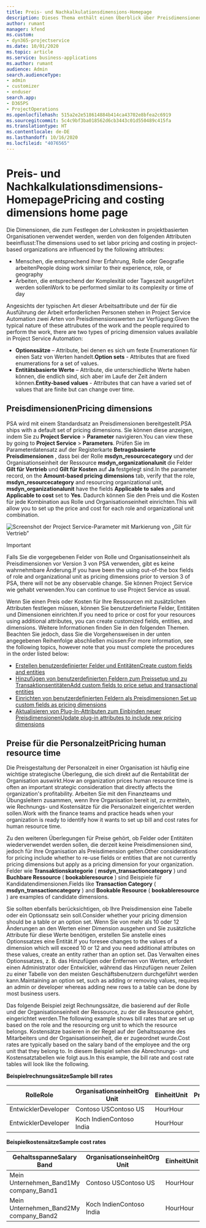 ```yaml
---
title: Preis- und Nachkalkulationsdimensions-Homepage
description: Dieses Thema enthält einen Überblick über Preisdimensionen.
author: rumant
manager: kfend
ms.custom:
- dyn365-projectservice
ms.date: 10/01/2020
ms.topic: article
ms.service: business-applications
ms.author: rumant
audience: Admin
search.audienceType:
- admin
- customizer
- enduser
search.app:
- D365PS
- ProjectOperations
ms.openlocfilehash: 515a2e2e518614884b414ca43702e8bfea2c6919
ms.sourcegitcommit: 5c4c9bf3ba018562d6cb3443c01d550489c415fa
ms.translationtype: HT
ms.contentlocale: de-DE
ms.lasthandoff: 10/16/2020
ms.locfileid: "4076565"
---
```

# <a name="pricing-and-costing-dimensions-home-page"></a><span data-ttu-id="f607b-103">Preis- und Nachkalkulationsdimensions-Homepage</span><span class="sxs-lookup"><span data-stu-id="f607b-103">Pricing and costing dimensions home page</span></span>

<span data-ttu-id="f607b-104">Die Dimensionen, die zum Festlegen der Lohnkosten in projektbasierten Organisationen verwendet werden, werden von den folgenden Attributen beeinflusst:</span><span class="sxs-lookup"><span data-stu-id="f607b-104">The dimensions used to set labor pricing and costing in project-based organizations are influenced by the following attributes:</span></span>

- <span data-ttu-id="f607b-105">Menschen, die entsprechend ihrer Erfahrung, Rolle oder Geografie arbeiten</span><span class="sxs-lookup"><span data-stu-id="f607b-105">People doing work similar to their experience, role, or geography</span></span>
- <span data-ttu-id="f607b-106">Arbeiten, die entsprechend der Komplexität oder Tageszeit ausgeführt werden sollen</span><span class="sxs-lookup"><span data-stu-id="f607b-106">Work to be performed similar to its complexity or time of day</span></span>

<span data-ttu-id="f607b-107">Angesichts der typischen Art dieser Arbeitsattribute und der für die Ausführung der Arbeit erforderlichen Personen stehen in Project Service Automation zwei Arten von Preisdimensionswerten zur Verfügung:</span><span class="sxs-lookup"><span data-stu-id="f607b-107">Given the typical nature of these attrubutes of the work and the people required to perform the work, there are two types of pricing dimension values available in Project Service Automation:</span></span> 

- <span data-ttu-id="f607b-108">**Optionssätze** – Attribute, bei denen es sich um feste Enumerationen für einen Satz von Werten handelt.</span><span class="sxs-lookup"><span data-stu-id="f607b-108">**Option sets** - Attributes that are fixed enumerations for a set of values.</span></span>
- <span data-ttu-id="f607b-109">**Entitätsbasierte Werte** – Attribute, die unterschiedliche Werte haben können, die endlich sind, sich aber im Laufe der Zeit ändern können.</span><span class="sxs-lookup"><span data-stu-id="f607b-109">**Entity-based values** - Attributes that can have a varied set of values that are finite but can change over time.</span></span>

## <a name="pricing-dimensions"></a><span data-ttu-id="f607b-110">Preisdimensionen</span><span class="sxs-lookup"><span data-stu-id="f607b-110">Pricing dimensions</span></span>

<span data-ttu-id="f607b-111">PSA wird mit einem Standardsatz an Preisdimensionen bereitgestellt.</span><span class="sxs-lookup"><span data-stu-id="f607b-111">PSA ships with a default set of pricing dimensions.</span></span> <span data-ttu-id="f607b-112">Sie können diese anzeigen, indem Sie zu **Project Service** > **Parameter** navigieren.</span><span class="sxs-lookup"><span data-stu-id="f607b-112">You can view these by going to **Project Service** > **Parameters**.</span></span> <span data-ttu-id="f607b-113">Prüfen Sie im Parameterdatensatz auf der Registerkarte **Betragsbasierte Preisdimensionen** , dass bei der Rolle **msdyn_resourcecategory** und der Organisationseinheit der Ressource **msdyn_organizationalunit** die Felder **Gilt für Vertrieb** und **Gilt für Kosten** auf **Ja** festgelegt sind.</span><span class="sxs-lookup"><span data-stu-id="f607b-113">In the parameter record, on the **Amount-based pricing dimensions** tab, verify that the role, **msdyn_resourcecategory** and resourcing organizational unit, **msdyn_organizationalunit** have the fields **Applicable to sales** and **Applicable to cost** set to **Yes**.</span></span> <span data-ttu-id="f607b-114">Dadurch können Sie den Preis und die Kosten für jede Kombination aus Rolle und Organisationseinheit einrichten.</span><span class="sxs-lookup"><span data-stu-id="f607b-114">This will allow you to set up the price and cost for each role and organizational unit combination.</span></span>

![Screenshot der Project Service-Parameter mit Markierung von „Gilt für Vertrieb”](media/PS-OOB-parameters.png)

> [!IMPORTANT]
> <span data-ttu-id="f607b-116">Falls Sie die vorgegebenen Felder von Rolle und Organisationseinheit als Preisdimensionen vor Version 3 von PSA verwenden, gibt es keine wahrnehmbare Änderung.</span><span class="sxs-lookup"><span data-stu-id="f607b-116">If you have been the using out-of-the box fields of role and organizational unit as pricing dimensions prior to version 3 of PSA, there will not be any observable change.</span></span> <span data-ttu-id="f607b-117">Sie können Project Service wie gehabt verwenden.</span><span class="sxs-lookup"><span data-stu-id="f607b-117">You can continue to use Project Service as usual.</span></span> 

<span data-ttu-id="f607b-118">Wenn Sie einen Preis oder Kosten für Ihre Ressourcen mit zusätzlichen Attributen festlegen müssen, können Sie benutzerdefinierte Felder, Entitäten und Dimensionen einrichten.</span><span class="sxs-lookup"><span data-stu-id="f607b-118">If you need to price or cost for your resources using additional attributes, you can create customized fields, entities, and dimensions.</span></span> <span data-ttu-id="f607b-119">Weitere Informationen finden Sie in den folgenden Themen. Beachten Sie jedoch, dass Sie die Vorgehensweisen in der unten angegebenen Reihenfolge abschließen müssen:</span><span class="sxs-lookup"><span data-stu-id="f607b-119">For more information, see the following topics, however note that you must complete the procedures in the order listed below:</span></span>

- [<span data-ttu-id="f607b-120">Erstellen benutzerdefinierter Felder und Entitäten</span><span class="sxs-lookup"><span data-stu-id="f607b-120">Create custom fields and entities</span></span>](create-custom-fields-entities.md)
- [<span data-ttu-id="f607b-121">Hinzufügen von benutzerdefinierten Feldern zum Preissetup und zu Transaktionsentitäten</span><span class="sxs-lookup"><span data-stu-id="f607b-121">Add custom fields to price setup and transactional entities</span></span>](field-references.md)
- [<span data-ttu-id="f607b-122">Einrichten von benutzerdefinierten Feldern als Preisdimensionen </span><span class="sxs-lookup"><span data-stu-id="f607b-122">Set up custom fields as pricing dimensions</span></span>](set-up-pricing-dimensions.md)
- [<span data-ttu-id="f607b-123">Aktualisieren von Plug-In-Attributen zum Einbinden neuer Preisdimensionen</span><span class="sxs-lookup"><span data-stu-id="f607b-123">Update plug-in attributes to include new pricing dimensions</span></span>](update-plug-in-attributes.md)

## <a name="pricing-human-resource-time"></a><span data-ttu-id="f607b-124">Preise für die Personalzeit</span><span class="sxs-lookup"><span data-stu-id="f607b-124">Pricing human resource time</span></span>
<span data-ttu-id="f607b-125">Die Preisgestaltung der Personalzeit in einer Organisation ist häufig eine wichtige strategische Überlegung, die sich direkt auf die Rentabilität der Organisation auswirkt.</span><span class="sxs-lookup"><span data-stu-id="f607b-125">How an organization prices human resource time is often an important strategic consideration that directly affects the organization's profitability.</span></span> <span data-ttu-id="f607b-126">Arbeiten Sie mit den Finanzteams und Übungsleitern zusammen, wenn Ihre Organisation bereit ist, zu ermitteln, wie Rechnungs- und Kostensätze für die Personalzeit eingerichtet werden sollen.</span><span class="sxs-lookup"><span data-stu-id="f607b-126">Work with the finance teams and practice heads when your organization is ready to identify how it wants to set up bill and cost rates for human resource time.</span></span>

<span data-ttu-id="f607b-127">Zu den weiteren Überlegungen für Preise gehört, ob Felder oder Entitäten wiederverwendet werden sollen, die derzeit keine Preisdimensionen sind, jedoch für Ihre Organisation als Preisdimension gelten.</span><span class="sxs-lookup"><span data-stu-id="f607b-127">Other considerations for pricing include whether to re-use fields or entities that are not currently pricing dimensions but apply as a pricing dimension for your organization.</span></span> <span data-ttu-id="f607b-128">Felder wie **Transaktionskategorie** ( **msdyn_transactioncategory** ) und **Buchbare Ressource** ( **bookableresource** ) sind Beispiele für Kandidatendimensionen.</span><span class="sxs-lookup"><span data-stu-id="f607b-128">Fields like **Transaction Category** ( **msdyn_transactioncategory** ) and **Bookable Resource** ( **bookableresource** ) are examples of candidate dimensions.</span></span> 

<span data-ttu-id="f607b-129">Sie sollten ebenfalls berücksichtigen, ob Ihre Preisdimension eine Tabelle oder ein Optionssatz sein soll.</span><span class="sxs-lookup"><span data-stu-id="f607b-129">Consider whether your pricing dimension should be a table or an option set.</span></span> <span data-ttu-id="f607b-130">Wenn Sie von mehr als 10 oder 12 Änderungen an den Werten einer Dimension ausgehen und Sie zusätzliche Attribute für diese Werte benötigen, erstellen Sie anstelle eines Optionssatzes eine Entität.</span><span class="sxs-lookup"><span data-stu-id="f607b-130">If you foresee changes to the values of a dimension which will exceed 10 or 12 and you need additional attributes on these values, create an entity rather than an option set.</span></span> <span data-ttu-id="f607b-131">Das Verwalten eines Optionssatzes, z. B. das Hinzufügen oder Entfernen von Werten, erfordert einen Administrator oder Entwickler, während das Hinzufügen neuer Zeilen zu einer Tabelle von den meisten Geschäftsbenutzern durchgeführt werden kann.</span><span class="sxs-lookup"><span data-stu-id="f607b-131">Maintaining an option set, such as adding or removing values, requires an admin or developer whereas adding new rows to a table can be done by most business users.</span></span>

<span data-ttu-id="f607b-132">Das folgende Beispiel zeigt Rechnungssätze, die basierend auf der Rolle und der Organisationseinheit der Ressource, zu der die Ressource gehört, eingerichtet werden.</span><span class="sxs-lookup"><span data-stu-id="f607b-132">The following example shows bill rates that are set up based on the role and the resourcing org unit to which the resource belongs.</span></span> <span data-ttu-id="f607b-133">Kostensätze basieren in der Regel auf der Gehaltsspanne des Mitarbeiters und der Organisationseinheit, die er zugeordnet wurde.</span><span class="sxs-lookup"><span data-stu-id="f607b-133">Cost rates are typically based on the salary band of the employee and the org unit that they belong to.</span></span> <span data-ttu-id="f607b-134">In diesem Beispiel sehen die Abrechnungs- und Kostensatztabellen wie folgt aus.</span><span class="sxs-lookup"><span data-stu-id="f607b-134">In this example, the bill rate and cost rate tables will look like the following.</span></span>

<span data-ttu-id="f607b-135">**Beispielrechnungssätze**</span><span class="sxs-lookup"><span data-stu-id="f607b-135">**Sample bill rates**</span></span>

| <span data-ttu-id="f607b-136">Rolle</span><span class="sxs-lookup"><span data-stu-id="f607b-136">Role</span></span>        | <span data-ttu-id="f607b-137">Organisationseinheit</span><span class="sxs-lookup"><span data-stu-id="f607b-137">Org Unit</span></span>    |<span data-ttu-id="f607b-138">Einheit</span><span class="sxs-lookup"><span data-stu-id="f607b-138">Unit</span></span>      |<span data-ttu-id="f607b-139">Preis</span><span class="sxs-lookup"><span data-stu-id="f607b-139">Price</span></span>      |<span data-ttu-id="f607b-140">Währung</span><span class="sxs-lookup"><span data-stu-id="f607b-140">Currency</span></span>  |
| ------------|-------------|----------|----------:|----------|
| <span data-ttu-id="f607b-141">Entwickler</span><span class="sxs-lookup"><span data-stu-id="f607b-141">Developer</span></span>   | <span data-ttu-id="f607b-142">Contoso US</span><span class="sxs-lookup"><span data-stu-id="f607b-142">Contoso US</span></span>  |<span data-ttu-id="f607b-143">Hour</span><span class="sxs-lookup"><span data-stu-id="f607b-143">Hour</span></span> | <span data-ttu-id="f607b-144">200</span><span class="sxs-lookup"><span data-stu-id="f607b-144">200</span></span>|<span data-ttu-id="f607b-145">USD</span><span class="sxs-lookup"><span data-stu-id="f607b-145">USD</span></span>     |
| <span data-ttu-id="f607b-146">Entwickler</span><span class="sxs-lookup"><span data-stu-id="f607b-146">Developer</span></span>   | <span data-ttu-id="f607b-147">Koch Indien</span><span class="sxs-lookup"><span data-stu-id="f607b-147">Contoso India</span></span> |<span data-ttu-id="f607b-148">Hour</span><span class="sxs-lookup"><span data-stu-id="f607b-148">Hour</span></span>|   <span data-ttu-id="f607b-149">112</span><span class="sxs-lookup"><span data-stu-id="f607b-149">112</span></span>|<span data-ttu-id="f607b-150">USD</span><span class="sxs-lookup"><span data-stu-id="f607b-150">USD</span></span>     |


<span data-ttu-id="f607b-151">**Beispielkostensätze**</span><span class="sxs-lookup"><span data-stu-id="f607b-151">**Sample cost rates**</span></span>

| <span data-ttu-id="f607b-152">Gehaltsspanne</span><span class="sxs-lookup"><span data-stu-id="f607b-152">Salary Band</span></span>     | <span data-ttu-id="f607b-153">Organisationseinheit</span><span class="sxs-lookup"><span data-stu-id="f607b-153">Org Unit</span></span>    |<span data-ttu-id="f607b-154">Einheit</span><span class="sxs-lookup"><span data-stu-id="f607b-154">Unit</span></span>      |<span data-ttu-id="f607b-155">Preis</span><span class="sxs-lookup"><span data-stu-id="f607b-155">Price</span></span>      |<span data-ttu-id="f607b-156">Währung</span><span class="sxs-lookup"><span data-stu-id="f607b-156">Currency</span></span>  |
| ----------------|-------------|----------|----------:|----------|
| <span data-ttu-id="f607b-157">Mein Unternehmen_Band1</span><span class="sxs-lookup"><span data-stu-id="f607b-157">My company_Band1</span></span> | <span data-ttu-id="f607b-158">Contoso US</span><span class="sxs-lookup"><span data-stu-id="f607b-158">Contoso US</span></span>  |<span data-ttu-id="f607b-159">Hour</span><span class="sxs-lookup"><span data-stu-id="f607b-159">Hour</span></span> | <span data-ttu-id="f607b-160">145</span><span class="sxs-lookup"><span data-stu-id="f607b-160">145</span></span>|<span data-ttu-id="f607b-161">USD</span><span class="sxs-lookup"><span data-stu-id="f607b-161">USD</span></span>     |
| <span data-ttu-id="f607b-162">Mein Unternehmen_Band2</span><span class="sxs-lookup"><span data-stu-id="f607b-162">My company_Band2</span></span> | <span data-ttu-id="f607b-163">Koch Indien</span><span class="sxs-lookup"><span data-stu-id="f607b-163">Contoso India</span></span> |<span data-ttu-id="f607b-164">Hour</span><span class="sxs-lookup"><span data-stu-id="f607b-164">Hour</span></span>|   <span data-ttu-id="f607b-165">67</span><span class="sxs-lookup"><span data-stu-id="f607b-165">67</span></span>|<span data-ttu-id="f607b-166">USD</span><span class="sxs-lookup"><span data-stu-id="f607b-166">USD</span></span>     |
